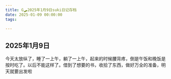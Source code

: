 ```yaml
---
title: G🛹2025年1月9日suki日记存档
date: 2025-01-09 00:00:00
tags:

---
```


## 2025年1月9日
今天太放纵了，睡了一上午，躺了一上午，起来的时候腰背疼，倒是午饭和晚饭是按时吃了。以后不能这样了。借到了想要的书，收拾了东西，做好万全的准备，明天就要出发啦